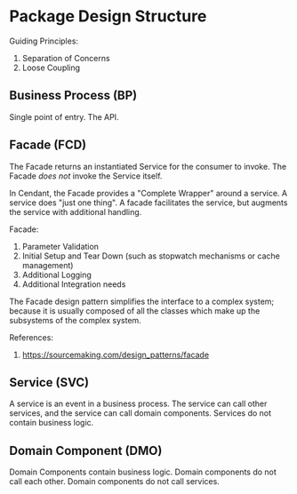 # Package Design Structure

Guiding Principles:
1. Separation of Concerns
2. Loose Coupling

## Business Process (BP)
Single point of entry.  The API.

## Facade (FCD)
The Facade returns an instantiated Service for the consumer to invoke.  The Facade *does not* invoke the Service itself.

In Cendant, the Facade provides a "Complete Wrapper" around a service.  A service does "just one thing".  A facade facilitates the service, but augments the service with additional handling.   

Facade:
1. Parameter Validation
2. Initial Setup and Tear Down (such as stopwatch mechanisms or cache management) 
3. Additional Logging 
4. Additional Integration needs   

The Facade design pattern simplifies the interface to a complex system; because it is usually composed of all the classes which make up the subsystems of the complex system. 

References:
1. https://sourcemaking.com/design_patterns/facade

## Service (SVC)
A service is an event in a business process.  The service can call other services, and the service can call domain components.  Services do not contain business logic.

## Domain Component (DMO)
Domain Components contain business logic.  Domain components do not call each other.  Domain components do not call services.  